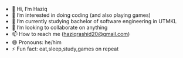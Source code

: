 - 👋 Hi, I’m Haziq
- 👀 I’m interested in doing coding (and also playing games)
- 🌱 I’m currently studying bachelor of software engineering in UTMKL
- 💞️ I’m looking to collaborate on anything
- 📫 How to reach me (haziqrashid20@gmail.com)
- 😄 Pronouns: he/him
- ⚡ Fun fact: eat,sleep,study,games on repeat

<!---
Akicwan/Akicwan is a ✨ special ✨ repository because its `README.md` (this file) appears on your GitHub profile.
You can click the Preview link to take a look at your changes.
--->
